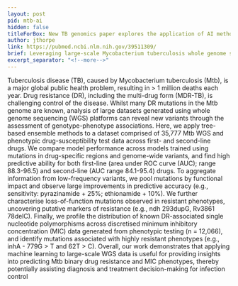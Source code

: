 ```yaml
---
layout: post
pid: mtb-ai
hidden: false
titleForBox: New TB genomics paper explores the application of AI methods for predicting drug resistance.
author: jthorpe
link: https://pubmed.ncbi.nlm.nih.gov/39511309/
brief: Leveraging large-scale Mycobacterium tuberculosis whole genome sequence data to characterise drug-resistant mutations using machine learning and statistical approaches 
excerpt_separator: "<!--more-->"
---
```


Tuberculosis disease (TB), caused by Mycobacterium tuberculosis (Mtb), is a major global public health problem, resulting in > 1 million deaths each year. Drug resistance (DR), including the multi-drug form (MDR-TB), is challenging control of the disease. Whilst many DR mutations in the Mtb genome are known, analysis of large datasets generated using whole genome sequencing (WGS) platforms can reveal new variants through the assessment of genotype-phenotype associations. Here, we apply tree-based ensemble methods to a dataset comprised of 35,777 Mtb WGS and phenotypic drug-susceptibility test data across first- and second-line drugs. We compare model performance across models trained using mutations in drug-specific regions and genome-wide variants, and find high predictive ability for both first-line (area under ROC curve (AUC); range 88.3-96.5) and second-line (AUC range 84.1-95.4) drugs. To aggregate information from low-frequency variants, we pool mutations by functional impact and observe large improvements in predictive accuracy (e.g., sensitivity: pyrazinamide + 25%; ethionamide + 10%). We further characterise loss-of-function mutations observed in resistant phenotypes, uncovering putative markers of resistance (e.g., ndh 293dupG, Rv3861 78delC). Finally, we profile the distribution of known DR-associated single nucleotide polymorphisms across discretised minimum inhibitory concentration (MIC) data generated from phenotypic testing (n = 12,066), and identify mutations associated with highly resistant phenotypes (e.g., inhA - 779G > T and 62T > C). Overall, our work demonstrates that applying machine learning to large-scale WGS data is useful for providing insights into predicting Mtb binary drug resistance and MIC phenotypes, thereby potentially assisting diagnosis and treatment decision-making for infection control